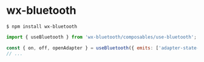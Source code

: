 # wx-bluetooth

```
$ npm install wx-bluetooth
```

```js
import { useBluetooth } from 'wx-bluetooth/composables/use-bluetooth';

const { on, off, openAdapter } = useBluetooth({ emits: ['adapter-state-change'] })
// ...
```
